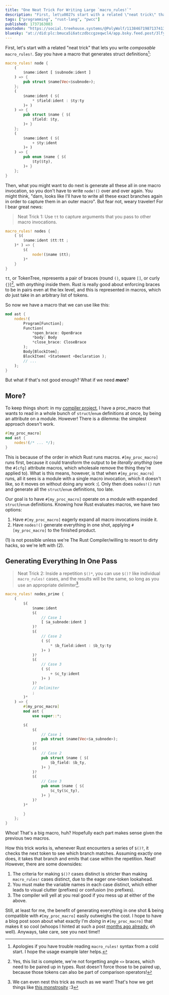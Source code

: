```yaml
---
title: "One Neat Trick For Writing Large `macro_rules!`"
description: "First, let\u0027s start with a related \"neat trick\" that lets you write _composable_ `macro_rules!`. Say you have a macro that generates struc..."
tags: ["programming", "rust-lang", "pwcc"]
published: 1737163083
mastodon: "https://social.treehouse.systems/@PolyWolf/113846719871374136"
bluesky: "at://did:plc:bmuca5i6atczdbccgzeqwcl4/app.bsky.feed.post/3lfy5acsm5s2z"
---
```


First, let's start with a related "neat trick" that lets you write _composable_ `macro_rules!`. Say you have a macro that generates struct definitions[^1]:

```rust
macro_rules! node {
    (
        $name:ident [ $subnode:ident ]
    ) => {
        pub struct $name(Vec<$subnode>);
    };
    (
        $name:ident ( $(
            * $field:ident : $ty:ty
        )+ )
    ) => {
        pub struct $name { $(
            $field: $ty,
        )+ }
    };
    (
        $name:ident ( $(
            + $ty:ident
        )+ )
    ) => {
        pub enum $name { $(
            $ty($ty),
        )+ }
    };
}
```

Then, what you might want to do next is generate all these all in one macro invocation, so you don't have to write `node!()` over and over again. You might think, "darn, looks like I'll have to write all these exact branches again in order to capture them in an outer macro". But fear not, weary traveler! For I bear great news:

> Neat Trick 1: Use `tt` to capture arguments that you pass to other macro invocations.

```rust
macro_rules! nodes {
    ( $(
        $name:ident $tt:tt ;
    )* ) => {
        $(
            node!($name $tt);
        )*
    }
}
```

`tt`, or TokenTree, represents a pair of braces (round `()`, square `[]`, or curly `{}`)[^2], with _anything_ inside them. Rust is really good about enforcing braces to be in pairs even at the lex level, and this is represented in macros, which _do_ just take in an arbitrary list of tokens.

So now we have a macro that we can use like this:

```rust
mod ast {
    nodes!(
        Program[Function];
        Function(
            *open_brace: OpenBrace
            *body: Body
            *close_brace: CloseBrace
        );
        Body[BlockItem];
        BlockItem( +Statement +Declaration );
        // ...
    );
}
```

But what if that's not good enough? What if we need **_more_**?

## More?

To keep things short: in my [compiler project](https://github.com/p0lyw0lf/pwcc), I have a proc_macro that wants to read in a whole bunch of `struct`/`enum` definitions at once, by being an attribute on a module. However! There is a dilemma: the simplest approach doesn't work.

```rust
#[my_proc_macro]
mod ast {
    nodes!(/* ... */);
}
```

This is because of the order in which Rust runs macros. `#[my_proc_macro]` runs first, because it could transform the output to be _literally anything_ (see the `#[cfg]` attribute macros, which wholesale remove the thing they're applied to). What is this means, however, is that when `#[my_proc_macro]` runs, all it sees is a module with a single macro invocation, which it doesn't like, so it moves on without doing any work :(. Only then does `nodes!()` run and generate all the `struct`/`enum` definitions, too late.

Our goal is to have `#[my_proc_macro]` operate on a module with expanded `struct`/`enum` definitions. Knowing how Rust evaluates macros, we have two options:

1. Have `#[my_proc_macro]` eagerly expand all macro invocations inside it.
2. Have `nodes!()` generate everything in one shot, applying `#[my_proc_macro]` to the finished product.

(1) is not possible unless we're The Rust Compiler/willing to resort to dirty hacks, so we're left with (2).

## Generating Everything In One Pass

> Neat Trick 2: Inside a repetition `$()*`, you can use `$()?` like individual `macro_rules!` cases, and the results will be the same, so long as you use an appropriate delimiter[^3].

```rust
macro_rules! nodes_prime {
    (
        $(
            $name:ident
            $(
                // Case 1
                [ $a_subnode:ident ]
            )?
            $(
                // Case 2
                ( $(
                    * $b_field:ident : $b_ty:ty
                )+ )
            )?
            $(
                // Case 3
                ( $(
                    + $c_ty:ident
                )+ )
            )?
            // Delimiter
            ;
        )*
    ) => {
        #[my_proc_macro]
        mod ast {
            use super::*;

        $(
            $(
                // Case 1
                pub struct $name(Vec<$a_subnode>);
            )?
            $(
                // Case 2
                pub struct $name { $(
                    $b_field: $b_ty,
                )+ }
            )?
            $(
                // Case 3
                pub enum $name { $(
                    $c_ty($c_ty),
                )+ }
            )?
        )*

        }
    };
}
```

Whoa! That's a big macro, huh? Hopefully each part makes sense given the previous two macros.

How this trick works is, whenever Rust encounters a series of `$()?`, it checks the next token to see which branch matches. Assuming exactly one does, it takes that branch and emits that case within the repetition. Neat! However, there are some downsides:

1. The criteria for making `$()?` cases distinct is stricter than making `macro_rules!` cases distinct, due to the eager one-token lookahead.
2. You must make the variable names in each case distinct, which either leads to visual clutter (prefixes) or confusion (no prefixes).
3. The compiler will yell at you real good if you mess up at either of the above.

Still, at least for me, the benefit of generating everything in one shot & being compatible with `#[my_proc_macro]` easily outweighs the cost. I hope to have a blog post soon about what exactly I'm _doing_ in `#[my_proc_macro]` that makes it so cool (whoops I hinted at such a post [months ago already](https://wolfgirl.dev/blog/2024-11-24-a-novel-idea-about-functor-in-rust/), oh well). Anyways, take care, see you next time!!

[^1]: Apologies if you have trouble reading `macro_rules!` syntax from a cold start. I hope the usage example later helps.
[^2]: Yes, this list is complete, we're not forgetting angle `<>` braces, which need to be paired up in types. Rust doesn't force those to be paired up, because those tokens can also be part of comparison operators!
[^3]: We can even nest this trick as much as we want! That's how we get things like [this monstrosity](https://github.com/p0lyw0lf/pwcc/blob/bf75533bba40f9f0a06ab66a7807a5f87c72147e/pwcc/src/parser/macros.rs#L24-L174) :3